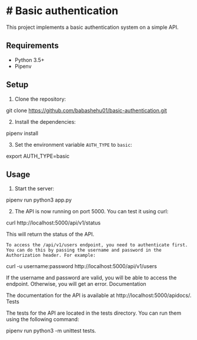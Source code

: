 # # Basic authentication

This project implements a basic authentication system on a simple API.

## Requirements

* Python 3.5+
* Pipenv

## Setup

1. Clone the repository:

git clone https://github.com/babashehu01/basic-authentication.git


2. Install the dependencies:

pipenv install


3. Set the environment variable `AUTH_TYPE` to `basic`:

export AUTH_TYPE=basic


## Usage

1. Start the server:

pipenv run python3 app.py


2. The API is now running on port 5000. You can test it using curl:

curl http://localhost:5000/api/v1/status

This will return the status of the API.

    To access the /api/v1/users endpoint, you need to authenticate first. You can do this by passing the username and password in the Authorization header. For example:

curl -u username:password http://localhost:5000/api/v1/users

If the username and password are valid, you will be able to access the endpoint. Otherwise, you will get an error.
Documentation

The documentation for the API is available at http://localhost:5000/apidocs/.
Tests

The tests for the API are located in the tests directory. You can run them using the following command:

pipenv run python3 -m unittest tests.
